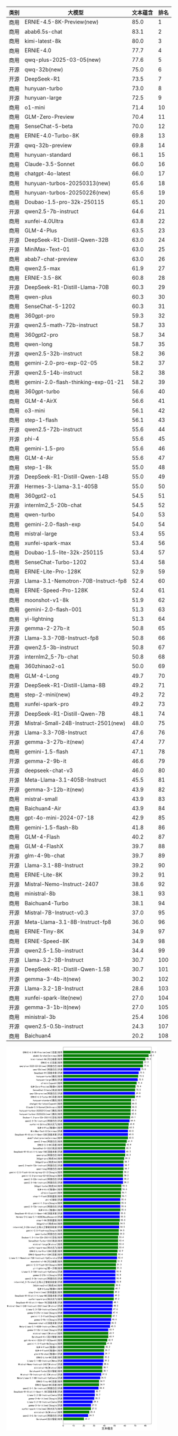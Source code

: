 
| 类别 | 大模型                         | 文本蕴含 | 排名 |
|-----|------------------------------|---------|----|
|商用|ERNIE-4.5-8K-Preview(new)|85.0|1|
|商用|abab6.5s-chat|83.1|2|
|商用|kimi-latest-8k|80.0|3|
|商用|ERNIE-4.0|77.7|4|
|商用|qwq-plus-2025-03-05(new)|77.6|5|
|开源|qwq-32b(new)|75.0|6|
|开源|DeepSeek-R1|73.5|7|
|商用|hunyuan-turbo|73.0|8|
|开源|hunyuan-large|72.5|9|
|商用|o1-mini|71.4|10|
|商用|GLM-Zero-Preview|70.4|11|
|商用|SenseChat-5-beta|70.0|12|
|商用|ERNIE-4.0-Turbo-8K|69.8|13|
|开源|qwq-32b-preview|69.8|14|
|商用|hunyuan-standard|66.1|15|
|商用|Claude-3.5-Sonnet|66.0|16|
|商用|chatgpt-4o-latest|66.0|17|
|商用|hunyuan-turbos-20250313(new)|65.6|18|
|商用|hunyuan-turbos-20250226(new)|65.6|19|
|商用|Doubao-1.5-pro-32k-250115|65.1|20|
|开源|qwen2.5-7b-instruct|64.6|21|
|商用|xunfei-4.0Ultra|63.8|22|
|商用|GLM-4-Plus|63.5|23|
|开源|DeepSeek-R1-Distill-Qwen-32B|63.0|24|
|开源|MiniMax-Text-01|63.0|25|
|商用|abab7-chat-preview|63.0|26|
|商用|qwen2.5-max|61.9|27|
|商用|ERNIE-3.5-8K|60.8|28|
|开源|DeepSeek-R1-Distill-Llama-70B|60.3|29|
|商用|qwen-plus|60.3|30|
|商用|SenseChat-5-1202|60.3|31|
|商用|360gpt-pro|59.3|32|
|开源|qwen2.5-math-72b-instruct|58.7|33|
|商用|360gpt2-pro|58.7|34|
|商用|qwen-long|58.7|35|
|开源|qwen2.5-32b-instruct|58.2|36|
|商用|gemini-2.0-pro-exp-02-05|58.2|37|
|开源|qwen2.5-14b-instruct|58.2|38|
|商用|gemini-2.0-flash-thinking-exp-01-21|58.2|39|
|商用|360gpt-turbo|56.6|40|
|商用|GLM-4-AirX|56.6|41|
|商用|o3-mini|56.1|42|
|商用|step-1-flash|56.1|43|
|开源|qwen2.5-72b-instruct|55.6|44|
|开源|phi-4|55.6|45|
|商用|gemini-1.5-pro|55.6|46|
|商用|GLM-4-Air|55.6|47|
|商用|step-1-8k|55.0|48|
|开源|DeepSeek-R1-Distill-Qwen-14B|55.0|49|
|开源|Hermes-3-Llama-3.1-405B|55.0|50|
|商用|360gpt2-o1|54.5|51|
|开源|internlm2_5-20b-chat|54.5|52|
|商用|qwen-turbo|54.0|53|
|商用|gemini-2.0-flash-exp|54.0|54|
|商用|mistral-large|53.4|55|
|商用|xunfei-spark-max|53.4|56|
|商用|Doubao-1.5-lite-32k-250115|53.4|57|
|商用|SenseChat-Turbo-1202|53.4|58|
|商用|ERNIE-Lite-Pro-128K|52.9|59|
|开源|Llama-3.1-Nemotron-70B-Instruct-fp8|52.4|60|
|商用|ERNIE-Speed-Pro-128K|52.4|61|
|商用|moonshot-v1-8k|51.9|62|
|商用|gemini-2.0-flash-001|51.3|63|
|商用|yi-lightning|51.3|64|
|开源|gemma-2-27b-it|50.8|65|
|开源|Llama-3.3-70B-Instruct-fp8|50.8|66|
|开源|qwen2.5-3b-instruct|50.8|67|
|开源|internlm2_5-7b-chat|50.8|68|
|商用|360zhinao2-o1|50.0|69|
|商用|GLM-4-Long|49.7|70|
|开源|DeepSeek-R1-Distill-Llama-8B|49.2|71|
|商用|step-2-mini(new)|49.2|72|
|商用|xunfei-spark-pro|49.2|73|
|开源|DeepSeek-R1-Distill-Qwen-7B|48.1|74|
|开源|Mistral-Small-24B-Instruct-2501(new)|48.0|75|
|开源|Llama-3.3-70B-Instruct|47.6|76|
|开源|gemma-3-27b-it(new)|47.4|77|
|商用|gemini-1.5-flash|47.1|78|
|开源|gemma-2-9b-it|46.6|79|
|开源|deepseek-chat-v3|46.0|80|
|开源|Meta-Llama-3.1-405B-Instruct|45.5|81|
|开源|gemma-3-12b-it(new)|43.9|82|
|商用|mistral-small|43.9|83|
|商用|Baichuan4-Air|43.9|84|
|商用|gpt-4o-mini-2024-07-18|42.9|85|
|商用|gemini-1.5-flash-8b|41.8|86|
|商用|GLM-4-Flash|40.2|87|
|商用|GLM-4-FlashX|39.7|88|
|开源|glm-4-9b-chat|39.7|89|
|开源|Llama-3.1-8B-Instruct|39.2|90|
|商用|ERNIE-Lite-8K|39.2|91|
|开源|Mistral-Nemo-Instruct-2407|38.6|92|
|商用|ministral-8b|38.1|93|
|商用|Baichuan4-Turbo|38.1|94|
|开源|Mistral-7B-Instruct-v0.3|37.0|95|
|开源|Meta-Llama-3.1-8B-Instruct-fp8|36.0|96|
|商用|ERNIE-Tiny-8K|34.9|97|
|商用|ERNIE-Speed-8K|34.9|98|
|开源|qwen2.5-1.5b-instruct|34.4|99|
|开源|Llama-3.2-3B-Instruct|30.7|100|
|开源|DeepSeek-R1-Distill-Qwen-1.5B|30.7|101|
|开源|gemma-3-4b-it(new)|30.2|102|
|开源|Llama-3.2-1B-Instruct|28.6|103|
|商用|xunfei-spark-lite(new)|27.0|104|
|开源|gemma-3-1b-it(new)|27.0|105|
|商用|ministral-3b|25.4|106|
|开源|qwen2.5-0.5b-instruct|24.3|107|
|商用|Baichuan4|20.2|108|


![lin](../pic/文本蕴含.png)
